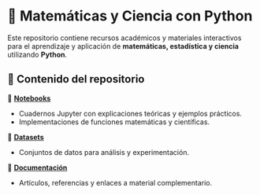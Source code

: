 # 📘 Matemáticas y Ciencia con Python

Este repositorio contiene recursos académicos y materiales interactivos para el aprendizaje y aplicación de **matemáticas, estadística y ciencia** utilizando **Python**.

## 📌 Contenido del repositorio

📂 [**Notebooks**]()  
- Cuadernos Jupyter con explicaciones teóricas y ejemplos prácticos.  
- Implementaciones de funciones matemáticas y científicas.  

📂 [**Datasets**]()
- Conjuntos de datos para análisis y experimentación.  

📂 [**Documentación**]()
- Artículos, referencias y enlaces a material complementario.  


